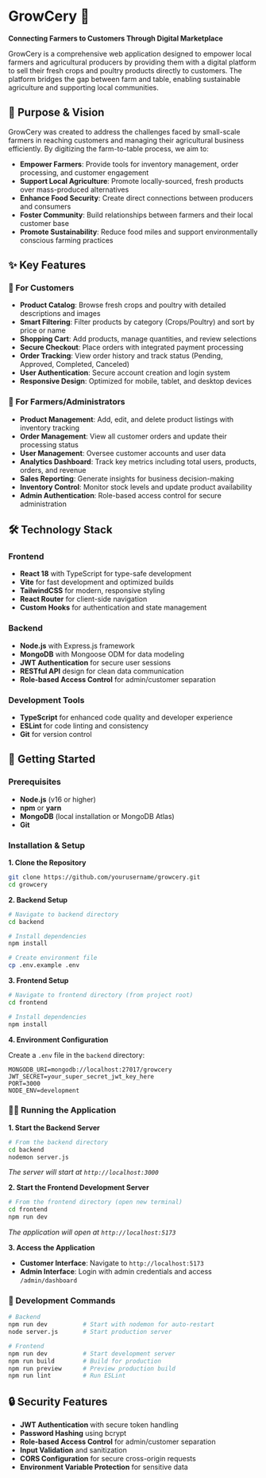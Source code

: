 # GrowCery 🌱

**Connecting Farmers to Customers Through Digital Marketplace**

GrowCery is a comprehensive web application designed to empower local farmers and agricultural producers by providing them with a digital platform to sell their fresh crops and poultry products directly to customers. The platform bridges the gap between farm and table, enabling sustainable agriculture and supporting local communities.

## 🎯 Purpose & Vision

GrowCery was created to address the challenges faced by small-scale farmers in reaching customers and managing their agricultural business efficiently. By digitizing the farm-to-table process, we aim to:

- **Empower Farmers**: Provide tools for inventory management, order processing, and customer engagement
- **Support Local Agriculture**: Promote locally-sourced, fresh products over mass-produced alternatives
- **Enhance Food Security**: Create direct connections between producers and consumers
- **Foster Community**: Build relationships between farmers and their local customer base
- **Promote Sustainability**: Reduce food miles and support environmentally conscious farming practices

## ✨ Key Features

### 👥 For Customers
- **Product Catalog**: Browse fresh crops and poultry with detailed descriptions and images
- **Smart Filtering**: Filter products by category (Crops/Poultry) and sort by price or name
- **Shopping Cart**: Add products, manage quantities, and review selections
- **Secure Checkout**: Place orders with integrated payment processing
- **Order Tracking**: View order history and track status (Pending, Approved, Completed, Canceled)
- **User Authentication**: Secure account creation and login system
- **Responsive Design**: Optimized for mobile, tablet, and desktop devices

### 🚜 For Farmers/Administrators
- **Product Management**: Add, edit, and delete product listings with inventory tracking
- **Order Management**: View all customer orders and update their processing status
- **User Management**: Oversee customer accounts and user data
- **Analytics Dashboard**: Track key metrics including total users, products, orders, and revenue
- **Sales Reporting**: Generate insights for business decision-making
- **Inventory Control**: Monitor stock levels and update product availability
- **Admin Authentication**: Role-based access control for secure administration

## 🛠 Technology Stack

### Frontend
- **React 18** with TypeScript for type-safe development
- **Vite** for fast development and optimized builds
- **TailwindCSS** for modern, responsive styling
- **React Router** for client-side navigation
- **Custom Hooks** for authentication and state management

### Backend
- **Node.js** with Express.js framework
- **MongoDB** with Mongoose ODM for data modeling
- **JWT Authentication** for secure user sessions
- **RESTful API** design for clean data communication
- **Role-based Access Control** for admin/customer separation

### Development Tools
- **TypeScript** for enhanced code quality and developer experience
- **ESLint** for code linting and consistency
- **Git** for version control

## 🚀 Getting Started

### Prerequisites
- **Node.js** (v16 or higher)
- **npm** or **yarn**
- **MongoDB** (local installation or MongoDB Atlas)
- **Git**

### Installation & Setup

**1. Clone the Repository**
```bash
git clone https://github.com/yourusername/growcery.git
cd growcery
```

**2. Backend Setup**
```bash
# Navigate to backend directory
cd backend

# Install dependencies
npm install

# Create environment file
cp .env.example .env
```

**3. Frontend Setup**
```bash
# Navigate to frontend directory (from project root)
cd frontend

# Install dependencies
npm install
```

**4. Environment Configuration**

Create a `.env` file in the `backend` directory:
```env
MONGODB_URI=mongodb://localhost:27017/growcery
JWT_SECRET=your_super_secret_jwt_key_here
PORT=3000
NODE_ENV=development
```

### 🏃‍♂️ Running the Application

**1. Start the Backend Server**
```bash
# From the backend directory
cd backend
nodemon server.js
```
*The server will start at `http://localhost:3000`*

**2. Start the Frontend Development Server**
```bash
# From the frontend directory (open new terminal)
cd frontend
npm run dev
```
*The application will open at `http://localhost:5173`*

**3. Access the Application**
- **Customer Interface**: Navigate to `http://localhost:5173`
- **Admin Interface**: Login with admin credentials and access `/admin/dashboard`

### 🔧 Development Commands

```bash
# Backend
npm run dev          # Start with nodemon for auto-restart
node server.js       # Start production server

# Frontend
npm run dev          # Start development server
npm run build        # Build for production
npm run preview      # Preview production build
npm run lint         # Run ESLint
```
## 🔒 Security Features

- **JWT Authentication** with secure token handling
- **Password Hashing** using bcrypt
- **Role-based Access Control** for admin/customer separation
- **Input Validation** and sanitization
- **CORS Configuration** for secure cross-origin requests
- **Environment Variable Protection** for sensitive data
